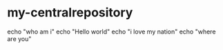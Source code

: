 # my-centralrepository
echo "who am i"
echo "Hello world"
echo "i love my nation"
echo "where are you"
